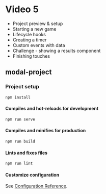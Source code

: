 # Video 5

-  Project preview & setup
-  Starting a new game
-  Lifecycle hooks
-  Creating a timer
-  Custom events with data
-  Challenge - showing a results component
-  Finishing touches

## modal-project

### Project setup

```
npm install
```

#### Compiles and hot-reloads for development

```
npm run serve
```

#### Compiles and minifies for production

```
npm run build
```

#### Lints and fixes files

```
npm run lint
```

#### Customize configuration

See [Configuration Reference](https://cli.vuejs.org/config/).

